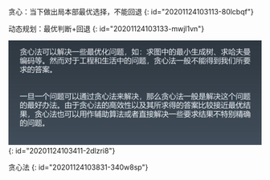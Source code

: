 贪心：当下做出局本部最优选择，不能回退
{: id="20201124103113-80lcbqf"}

动态规划：最优判断+回退
{: id="20201124103133-mwjl1vn"}

![贪心算法.jpg](assets/20201124103419-tulo3vc-贪心算法.jpg)
{: id="20201124103411-2dlzri8"}

贪心法
{: id="20201124103831-340w8sp"}
